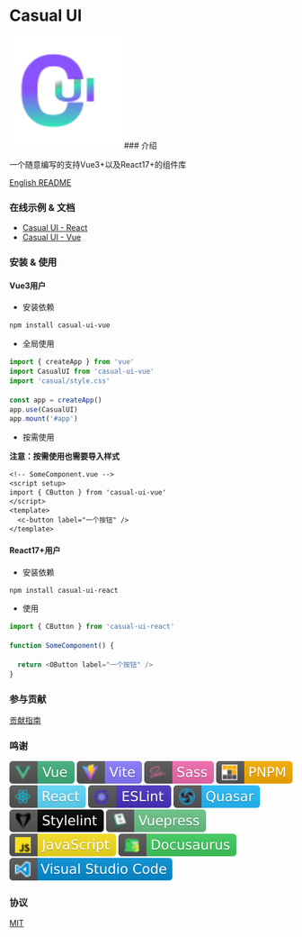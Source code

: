 # Casual UI

<img src="./packages/vue/docs/.vuepress/public/logo.svg" style="width: 200px;" />
### 介绍

一个随意编写的支持Vue3+以及React17+的组件库

[English README](./README.en_US.md)

### 在线示例 & 文档

* [Casual UI - React](https://casual-ui-react.donsen.site/)
* [Casual UI - Vue](https://casual-ui-vue.donsen.site/)

### 安装 & 使用

#### Vue3用户

* 安装依赖 

```sh
npm install casual-ui-vue
```

* 全局使用

```js
import { createApp } from 'vue'
import CasualUI from 'casual-ui-vue'
import 'casual/style.css'

const app = createApp()
app.use(CasualUI)
app.mount('#app')
```

* 按需使用

__注意：按需使用也需要导入样式__

```vue
<!-- SomeComponent.vue -->
<script setup>
import { CButton } from 'casual-ui-vue'
</script>
<template>
  <c-button label="一个按钮" />
</template>
```

#### React17+用户

* 安装依赖

```sh
npm install casual-ui-react
```

* 使用

```js
import { CButton } from 'casual-ui-react'

function SomeComponent() {

  return <OButton label="一个按钮" />
}
```

### 参与贡献

[贡献指南](./CONTRIBUTING.md)

### 鸣谢

![Vue](./badges/vue.svg)
![Vite](./badges/vite.svg)
![Sass](./badges/sass.svg)
![PNPM](./badges/pnpm.svg)
![React](./badges/react.svg)
![ESLint](./badges/eslint.svg)
![Quasar](./badges/quasar.svg)
![Stylelint](./badges/stylelint.svg)
![Vuepress](./badges/vuepress.svg)
![Javascript](./badges/javascript.svg)
![Docusaurus](./badges/docusaurus.svg)
![VSCode](./badges/vscode.svg)

### 协议

[MIT](./LICENSE)
